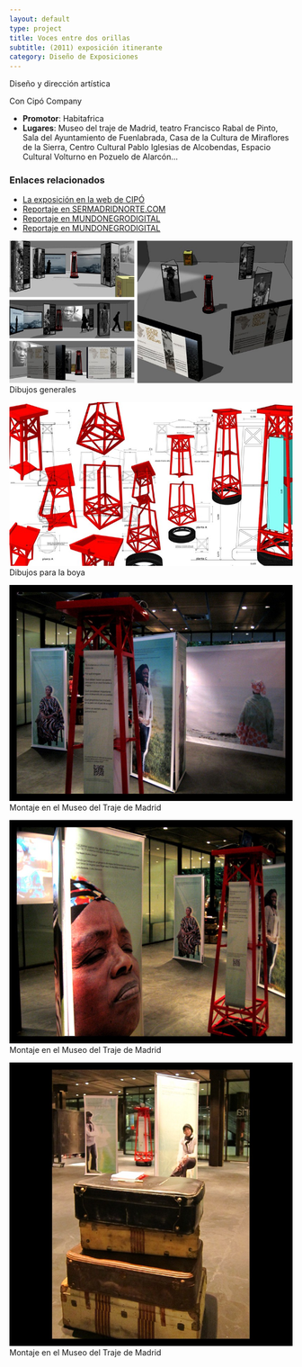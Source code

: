 ```yaml
---
layout: default
type: project
title: Voces entre dos orillas
subtitle: (2011) exposición itinerante
category: Diseño de Exposiciones
---
```


Diseño y dirección artística

Con Cipó Company

- **Promotor**: Habitafrica
- **Lugares**: Museo del traje de Madrid, teatro Francisco Rabal de Pinto, Sala del Ayuntamiento de Fuenlabrada, Casa de la Cultura de Miraflores de la Sierra, Centro Cultural Pablo Iglesias de Alcobendas, Espacio Cultural Volturno en Pozuelo de Alarcón…

### Enlaces relacionados

- [La exposición en la web de CIPÓ](http://cipocompany.com/portfolios/voces/)
- [Reportaje en SERMADRIDNORTE.COM](http://www.youtube.com/watch?v=Cxucc3p1ft4)
- [Reportaje en MUNDONEGRODIGITAL](http://vimeo.com/31596643)
- [Reportaje en MUNDONEGRODIGITAL](http://vimeo.com/31241479)


![](01.jpg)
Dibujos generales

![](02.jpg)
Dibujos para la boya

![](03.jpg)
Montaje en el Museo del Traje de Madrid

![](04.jpg)
Montaje en el Museo del Traje de Madrid

![](05.jpg)
Montaje en el Museo del Traje de Madrid
